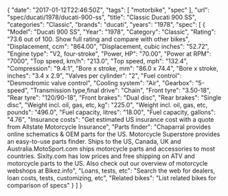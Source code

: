 {
    "date": "2017-01-12T22:46:50Z",
    "tags": [
        "motorbike",
        "spec"
    ],
    "url": "spec\/ducati\/1978\/ducati-900-ss",
    "title": "Classic Ducati 900 SS",
    "categories": "Classic",
    "brands": "ducati",
    "years": "1978",
    "spec": [
        {
            "Model": "Ducati 900 SS",
            "Year": "1978",
            "Category": "Classic",
            "Rating": "73.6 out of 100. Show full rating and compare with other bikes",
            "Displacement, ccm": "864.00",
            "Displacement, cubic inches": "52.72",
            "Engine type": "V2, four-stroke",
            "Power, HP": "70.00",
            "Power at RPM": "7000",
            "Top speed, km\/h": "213.0",
            "Top speed, mph": "132.4",
            "Compression": "9.4:1",
            "Bore x stroke, mm": "86.0 x 74.4",
            "Bore x stroke, inches": "3.4 x 2.9",
            "Valves per cylinder": "2",
            "Fuel control": "Desmodromic valve control",
            "Cooling system": "Air",
            "Gearbox": "5-speed",
            "Transmission type,final drive": "Chain",
            "Front tyre": "3.50-18",
            "Rear tyre": "120\/90-18",
            "Front brakes": "Dual disc",
            "Rear brakes": "Single disc",
            "Weight incl. oil, gas, etc, kg": "225.0",
            "Weight incl. oil, gas, etc, pounds": "496.0",
            "Fuel capacity, litres": "18.00",
            "Fuel capacity, gallons": "4.76",
            "Insurance costs": "Get estimated US insurance cost with a quote from Allstate Motorcycle Insurance",
            "Parts finder": "Chaparral provides online schematics & OEM parts for the US.   Motorcycle Superstore provides an easy-to-use parts finder. Ships to the US, Canada, UK and Australia.MotoSport.com ships motorcycle parts and accessories to most countries.    Sixity.com has low prices and free shipping on ATV and motorcycle parts to the US. Also check out our overview of motorcycle webshops at Bikez.info",
            "Loans, tests, etc": "Search the web for dealers, loan costs, tests, customizing, etc",
            "Related bikes": "List related bikes for comparison of specs"
        }
    ]
}